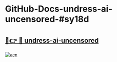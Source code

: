 # GitHub-Docs-undress-ai-uncensored-#sy18d

# <h2><a href="https://andorid.site?title=undress-ai-uncensored&ref=07A">🔗👉 🔴 undress-ai-uncensored</a></h2>

[![acn](https://github.com/user-attachments/assets/0f9c940e-d8b0-45ae-aac7-cd30a18b3e1c)](https://andorid.site?title=undress-ai-uncensored&ref=07A)


